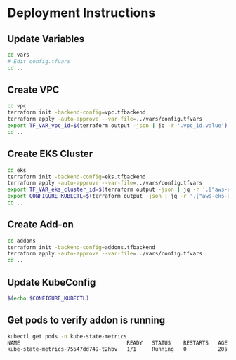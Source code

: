 # Deployment Instructions

## Update Variables

```sh
cd vars
# Edit config.tfvars
cd ..
```

## Create VPC

```sh
cd vpc
terraform init -backend-config=vpc.tfbackend
terraform apply -auto-approve --var-file=../vars/config.tfvars
export TF_VAR_vpc_id=$(terraform output -json | jq -r '.vpc_id.value')
cd ..
```

## Create EKS Cluster

```sh
cd eks
terraform init -backend-config=eks.tfbackend
terraform apply -auto-approve --var-file=../vars/config.tfvars
export TF_VAR_eks_cluster_id=$(terraform output -json | jq -r '.["aws-eks-accelerator-for-terraform"].value.eks_cluster_id')
export CONFIGURE_KUBECTL=$(terraform output -json | jq -r '.["aws-eks-accelerator-for-terraform"].value.configure_kubectl')
cd ..
```

## Create Add-on

```sh
cd addons
terraform init -backend-config=addons.tfbackend
terraform apply -auto-approve --var-file=../vars/config.tfvars
cd ..
```

## Update KubeConfig

```sh
$(echo $CONFIGURE_KUBECTL)
```

## Get pods to verify addon is running

```sh
kubectl get pods -n kube-state-metrics
NAME                                  READY   STATUS    RESTARTS   AGE
kube-state-metrics-75547dd749-t2hbv   1/1     Running   0          20s
```
